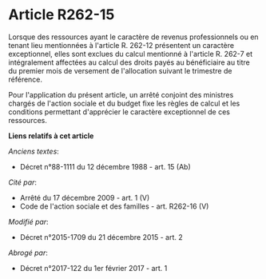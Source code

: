 # Article R262-15

Lorsque des ressources ayant le caractère de revenus professionnels ou en tenant lieu mentionnées à l'article R. 262-12
présentent un caractère exceptionnel, elles sont exclues du calcul mentionné à l'article R. 262-7 et intégralement affectées
au calcul des droits payés au bénéficiaire au titre du premier mois de versement de l'allocation suivant le trimestre de
référence. 

Pour l'application du présent article, un arrêté conjoint des ministres chargés de l'action sociale et du budget fixe les
règles de calcul et les conditions permettant d'apprécier le caractère exceptionnel de ces ressources.

**Liens relatifs à cet article**

_Anciens textes_:

  - Décret n°88-1111 du 12 décembre 1988 - art. 15 (Ab)

_Cité par_:

  - Arrêté du 17 décembre 2009 - art. 1 (V)
  - Code de l'action sociale et des familles - art. R262-16 (V)

_Modifié par_:

  - Décret n°2015-1709 du 21 décembre 2015 - art. 2

_Abrogé par_:

  - Décret n°2017-122 du 1er février 2017 - art. 1
